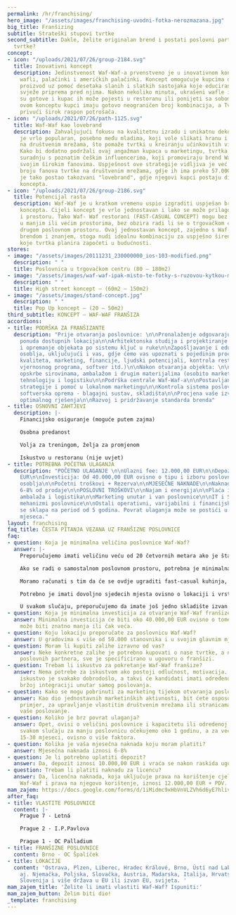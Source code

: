 ```yaml
---
permalink: /hr/franchising/
hero_image: "/assets/images/franchising-uvodni-fotka-nerozmazana.jpg"
big_title: Franšizing
subtitle: Strateški stupovi tvrtke
second_subtitle: Dakle, želite originalan brend i postati poslovni partner brzorastuće
  tvrtke?
concept:
- icon: "/uploads/2021/07/26/group-2184.svg"
  title: Inovativni koncept
  description: Jedinstvenost Waf-Waf-a prvenstveno je u inovativnom konceptu pripreme
    wafli, palačinki i američkih palačinki. Koncept omogućuje kupcima da slože vlastiti
    proizvod uz pomoć desetaka slanih i slatkih sastojaka koje educirano osoblje potom
    svježe priprema pred njima. Nakon nekoliko minuta, ukrašeni wafle ili palačinke
    su gotove i kupac ih može pojesti u restoranu ili ponijeti sa sobom. Zahvaljujući
    ovom konceptu kupci imaju gotovo neograničen broj kombinacija, a Tvrtka je u mogućnosti
    privući širok raspon potrošača.
- icon: "/uploads/2021/07/26/path-1125.svg"
  title: Waf-Waf kao lovebrand
  description: Zahvaljujući fokusu na kvalitetnu izradu i unikatnu dekoraciju, Waf-Waf
    je vrlo popularan, posebno među mladima, koji vole slikati hranu i dijeliti je
    na društvenim mrežama, što pomaže tvrtki u kreiranju učinkovitih viralnih kampanja.
    Kako bi dodatno podržali ovaj angažman kupaca u marketingu, tvrtka je započela
    suradnju s poznatim češkim influencerima, koji promoviraju brend Waf-Waf među
    svojim širokim fanovima. Uspješnost ove strategije vidljiva je već danas u velikom
    broju fanova tvrtke na društvenim mrežama, gdje ih ima preko 57.000.  Waf-Waf
    je tako postao takozvani "lovebrand", gdje njegovi kupci postaju dio cjelokupnog
    koncepta.
- icon: "/uploads/2021/07/26/group-2186.svg"
  title: Potencijal rasta
  description: Waf-Waf je u kratkom vremenu uspio izgraditi uspješan brend iz inovativnog
    koncepta. Cijeli koncept je vrlo jednostavan i lako se može prilagoditi lokaciji
    i prostoru. Tako Waf- Waf restorani (FAST-CASUAL CONCEPT) mogu bez problema raditi
    u manjim ili većim prostorima, bez obzira radi li se o trgovačkom centru ili nekom
    drugom poslovnom prostoru. Ovaj jednostavan koncept, zajedno s Waf-Waf-ovim snažnim
    brendom i znanjem, stoga nudi idealnu kombinaciju za uspješno širenje franšize
    koje tvrtka planira započeti u budućnosti.
stores:
- image: "/assets/images/20111231_230000000_ios-103-modified.png"
  description: " "
  title: Poslovnica u trgovačkom centru (80 – 180m2)
- image: "/assets/images/waf-waf-ipak-misto-te-fotky-s-ruzovou-kytkou-mala-fotka-v-uvodnim-ramecku.jpg"
  description: " "
  title: High street koncept – (60m2 – 150m2)
- image: "/assets/images/stand-concept.jpg"
  description: " "
  title: Pop Up koncept – (20 – 50m2)
third_subtitle: KONCEPT – WAF-WAF FRANŠIZA
accordions:
- title: PODRŠKA ZA FRANŠIZANTE
  description: "Prije otvaranja poslovnice: \n\nPronalaženje odgovarajuće lokacije,
    ponuda dostupnih lokacija\n\nArhitektonska studija i projektiranje objekta\n\nIzgradnja
    i opremanje objekata po sistemu ključ u ruke\n\nZapošljavanje i edukacija kompletnog
    osoblja, uključujući i vas, gdje ćemo vas upoznati s pojedinim procesima (poslovanje,
    kvaliteta, marketing, financije, ljudski potencijali, kontrola restorana, sustav
    vjernosnog programa, softver itd.)\n\nNakon otvaranja objekta: \n\nOsiguravanje
    opskrbe sirovinama, ambalažom i drugim materijalima (osobito marketingom), uključujući
    tehnologiju i logistiku\n\nPodrška centrale Waf-Waf-a\n\nPostavljanje marketinške
    strategije i pomoć u lokalnom marketingu\n\nKontrola sistema poslovnice\n\nKompletna
    softverska oprema - blagajni sustav, skladišta\n\nProcjena vaše izvedbe i pronalaženje
    optimalnog rješenja\n\nRazvoj i pridržavanje standarda brenda"
- title: OSNOVNI ZAHTJEVI
  description: |-
    Financijsko osiguranje (moguće putem zajma)

    Osobna predanost

    Volja za treningom, želja za promjenom

    Iskustvo u restoranu (nije uvjet)
- title: POTREBNA POČETNA ULAGANJA
  description: "POČETNO ULAGANJE \n\nUlazni fee: 12.000,00 EUR\n\nDepozit: 10.000,00
    EUR\n\nInvesticija: Od 40.000,00 EUR ovisno o tipu i izboru poslovnice te koncepta\n\nTrening
    osoblja\n\nPočetni troškovi + Rezerva\n\nMJESEČNE NAKNADE\n\nNaknada za franšizu:
    6-8% od prodaje\n\nPOSLOVNI TROŠKOVI\n\nNajam i energija\n\nPlaća i troškovi osoblja\n\nSirovine,
    ambalaža i logistika\n\nMarketing unutar i van poslovnice\n\nIT i Sustavi\n\nKontrolni
    mehanizmi poslovnice\n\nOstali operativni, varijabilni i financijski troškovi\n\nUgovor
    se sklapa na period od 5 godina. Povrat ulaganja može se postići u roku od 12-24
    mjeseca."
layout: franchising
faq_title: ČESTA PITANJA VEZANA UZ FRANŠIZNE POSLOVNICE
faq:
- question: Koja je minimalna veličina poslovnice Waf-Waf?
  answer: |-
    Preporučujemo imati veličinu veću od 20 četvornih metara ako je štand u trgovačkom centru.

    Ako se radi o samostalnom poslovnom prostoru, potrebna je minimalna veličina od 80 četvornih metara.

    Moramo računati s tim da će se ovdje ugraditi fast-casual kuhinja, kao i zalihe ili eventualno skladište.

    Potrebno je imati dovoljno sjedecih mjesta ovisno o lokaciji i vrsti koncepta.

    U svakom slučaju, preporučujemo da imate još jedno skladište izvan prostora.
- question: Koja je minimalna investicija za otvaranje Waf-Waf franšize?
  answer: Minimalna investicija će biti oko 40.000,00 EUR ovisno o tome investicija
    može biti znatno manja ili čak veća.
- question: Koju lokaciju preporučate za poslovnicu Waf-Waf?
  answer: U gradovima s više od 50.000 stanovnika i u svojim glavnim mjestima.
- question: Moram li kupiti zalihe izravno od vas?
  answer: Neke konkretne zalihe je potrebno kupovati o nase tvrtke, a neke od nasih
    poslovnih partnera, sve je specificirano u ugovoru o franšizi.
- question: Trebam li iskustvo za pokretanje Waf-Waf franšize?
  answer: Nema potrebe za iskustvom ako postoji odlučnost, motivacija. U svakom slučaju,
    iskustvo je svakako dobrodošlo, a takvi će kandidati imati određenu prednost u
    bržoj integraciji unutar samog poslovanja.
- question: Kako se mogu pobrinuti za marketing tijekom otvaranja poslovnice Waf-Waf?
  answer: Kao dio jednostavnih marketinških aktivnosti, bit ćete osposobljeni, na
    primjer, za upravljanje vlastitim društvenim mrežama ili stranicama koje ocjenjuju
    vaše poslovanje.
- question: Koliko je brz povrat ulaganja?
  answer: Opet, ovisi o veličini poslovnice i kapacitetu ili odredenoj lokaciji. U
    svakom slučaju za manju poslovnicu očekujemo oko 1 godinu, a za veće poslovnice
    15-30 mjeseci, ovisno o više faktora.
- question: Kolika je vaša mjesečna naknada koju moram platiti?
  answer: Mjesečna naknada iznosi 6-8%
- question: Je li potrebno uplatiti depozit?
  answer: Da, depozit iznosi 10.000,00 EUR i vraća se nakon raskida ugovora o franšizi.
- question: Trebam li platiti naknadu za licencu?
  answer: Da, licenčna naknada, koja uključuje prava na korištenje cjelokupnog brenda
    Waf-Waf i prava na njegovo korištenje, iznosi 12.000,00 EUR + PDV.
mam_zajem: https://docs.google.com/forms/d/1iMidmc9xHbVnVLZVh6d6yE7hliv2U6I_DqN5lSW_3vI/prefill
after_faq:
- title: VLASTITE POSLOVNICE
  content: |-
    Prague 7 - Letná

    Prague 2 - I.P.Pavlova

    Prague 1 - OC Palladium
- title: FRANŠIZNE POSLOVNICE
  content: Brno - OC Špalíček
- title: LOKACIJE
  content: 'Ostrava, Plzen, Liberec, Hradec Králové, Brno, Ústí nad Labem, České Budějovice
    aj. Njemačka, Poljska, Slovačka, Austria, Madarska, Italija, Hrvatska, Srbija,
    Slovenija i više država u EU ili izvan EU, svijeta. '
mam_zajem_title: 'Želite li imati vlastiti Waf-Waf? Ispuniti:'
mam_zajem_button: Želim biti dio!
_template: franchising
---
```

